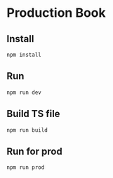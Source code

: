 # Production Book

## Install

```
npm install
```

## Run

```
npm run dev
```

## Build TS file

```
npm run build
```

## Run for prod

```
npm run prod
```
